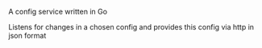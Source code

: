 A config service written in Go

Listens for changes in a chosen config and provides this config via http in json format